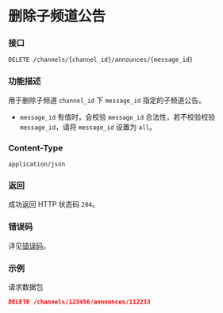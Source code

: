 # 删除子频道公告

### 接口

`DELETE /channels/{channel_id}/announces/{message_id}`

### 功能描述

用于删除子频道 `channel_id` 下 `message_id` 指定的子频道公告。

- `message_id` 有值时，会校验 `message_id` 合法性，若不校验校验 `message_id`，请将 `message_id` 设置为 `all`。

### Content-Type

`application/json`

### 返回

成功返回 HTTP 状态码 `204`。

### 错误码

详见[错误码](../error/error.md)。

### 示例

请求数据包

```json
DELETE /channels/123456/announces/112233
```
